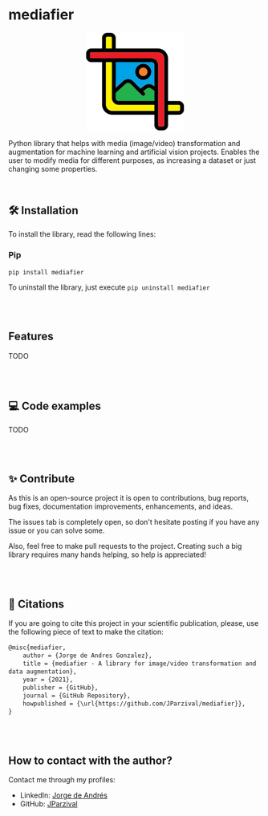 # mediafier

<p align="center">
  <img src="./logo/logo_195.png" hspace="10">
</p>

Python library that helps with media (image/video) transformation and augmentation for machine learning and artificial vision projects. Enables the user to modify media for different purposes, as increasing a dataset or just changing some properties.

<br/>

## 🛠️ Installation

To install the library, read the following lines:

### Pip

```
pip install mediafier
```

To uninstall the library, just execute ```pip uninstall mediafier```

<br/>
<br/>

## Features

TODO

<br/>
<br/>

## 💻 Code examples

TODO

<br/>
<br/>

## ✨ Contribute

As this is an open-source project it is open to contributions, bug reports, bug fixes, documentation improvements, enhancements, and ideas. 

The issues tab is completely open, so don't hesitate posting if you have any issue or you can solve some.

Also, feel free to make pull requests to the project. Creating such a big library requires many hands helping, so help is appreciated!

<br/>
<br/>

## 📝 Citations

If you are going to cite this project in your scientific publication, please, use the following piece of text to make the citation:

```
@misc{mediafier,
    author = {Jorge de Andres Gonzalez},
    title = {mediafier - A library for image/video transformation and data augmentation},
    year = {2021},
    publisher = {GitHub},
    journal = {GitHub Repository},
    howpublished = {\url{https://github.com/JParzival/mediafier}},
}
```

<br/>
<br/>

## How to contact with the author?

Contact me through my profiles:

* LinkedIn: [Jorge de Andrés](https://linkedin.com/in/jorgedeandres97)
* GitHub: [JParzival](https://github.com/JParzival)